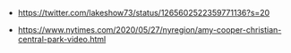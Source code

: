 - https://twitter.com/lakeshow73/status/1265602522359771136?s=20

- https://www.nytimes.com/2020/05/27/nyregion/amy-cooper-christian-central-park-video.html
